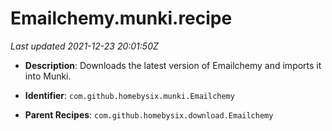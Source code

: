 # Emailchemy.munki.recipe

_Last updated 2021-12-23 20:01:50Z_

- **Description**: Downloads the latest version of Emailchemy and imports it into Munki.

- **Identifier**: `com.github.homebysix.munki.Emailchemy`

- **Parent Recipes**: `com.github.homebysix.download.Emailchemy`
